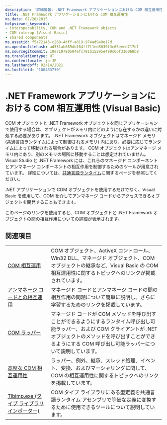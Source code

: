 ```yaml
---
description: '詳細情報: .NET Framework アプリケーションにおける COM 相互運用性 (Visual Basic)'
title: .NET Framework アプリケーションにおける COM 相互運用性
ms.date: 07/20/2015
helpviewer_keywords:
- interoperability, COM and .NET Framework objects
- COM interop [Visual Basic]
- shared components
ms.assetid: f5a72143-c268-4dff-a019-974ad940e17d
ms.openlocfilehash: ad531ab689db104ff7f1ed8639f3c65eeed717d1
ms.sourcegitcommit: 10e719780594efc781b15295e499c66f316068b8
ms.translationtype: HT
ms.contentlocale: ja-JP
ms.lasthandoff: 02/14/2021
ms.locfileid: "100483730"
---
```

# <a name="com-interoperability-in-net-framework-applications-visual-basic"></a>.NET Framework アプリケーションにおける COM 相互運用性 (Visual Basic)

COM オブジェクトと .NET Framework オブジェクトを同じアプリケーションで使用する場合は、オブジェクトがメモリ内にどのように存在するかの違いに対処する必要があります。 .NET Framework オブジェクトはマネージド メモリ (共通言語ランタイムによって制御されるメモリ) 内にあり、必要に応じてランタイムによって移動される場合があります。 COM オブジェクトはアンマネージ メモリ内にあり、別のメモリの場所に移動することは想定されていません。 Visual Studio と .NET Framework には、これらのマネージド コンポーネントとアンマネージ コンポーネントの相互作用を制御するためのツールが用意されています。 詳細については、[共通言語ランタイム](../../../standard/clr.md)に関するページを参照してください。

.NET アプリケーションで COM オブジェクトを使用するだけでなく、Visual Basic を使用して、COM を介してアンマネージ コードからアクセスできるオブジェクトを開発することもできます。

このページのリンクを使用すると、COM オブジェクトと .NET Framework オブジェクトの間の相互作用についての詳細が表示されます。

## <a name="related-sections"></a>関連項目

| | |
|---------|---------|
| [COM 相互運用](index.md) | COM オブジェクト、ActiveX コントロール、Win32 DLL、マネージド オブジェクト、COM オブジェクトの継承など、Visual Basic の COM 相互運用性に関するトピックへのリンクが掲載されています。 |
| [アンマネージ コードとの相互運用](../../../framework/interop/index.md) | マネージド コードとアンマネージ コードの間の相互作用の問題について簡単に説明し、さらに学習するためのリンクを掲載しています。 |
| [COM ラッパー](../../../standard/native-interop/com-wrappers.md) | マネージド コードが COM メソッドを呼び出すことができるようにするランタイム呼び出し可能ラッパー、および COM クライアントが .NET オブジェクトのメソッドを呼び出すことができるようにする COM 呼び出し可能ラッパーについて説明しています。 |
| [高度な COM 相互運用性](../../../framework/interop/index.md) | ラッパー、例外、継承、スレッド処理、イベント、変換、およびマーシャリングに関して、COM の相互運用性に関するトピックへのリンクを掲載しています。 |
| [Tlbimp.exe (タイプ ライブラリ インポーター)](../../../framework/tools/tlbimp-exe-type-library-importer.md) | COM タイプ ライブラリにある型定義を共通言語ランタイム アセンブリで等価な定義に変換するために使用できるツールについて説明しています。 |
